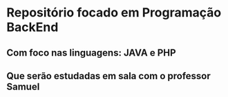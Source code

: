 # Repositório focado em Programação BackEnd
## Com foco nas linguagens: JAVA e PHP
## Que serão estudadas em sala com o professor Samuel
